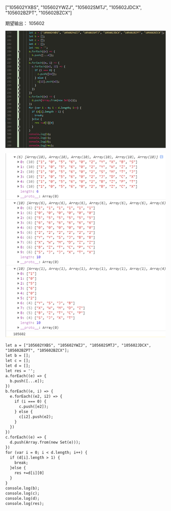 
["105602YXBS", "105602YWZJ", "105602SMTJ", "105602JDCX", "105602BZPT", "105602BZCX"]

期望输出： 105602

![](images/8-1.png)

![](images/8-2.png)
```
let a = ["105602YXBS", "105602YWZJ", "105602SMTJ", "105602JDCX", "105602BZPT", "105602BZCX"];
let b = [];
let c = [];
let d = [];
let res = '';
a.forEach((e) => {
  b.push([...e]);
})
b.forEach((e, i) => {
  e.forEach((e2, i2) => {
    if (i === 0) {
      c.push([e2]);
    } else {
      c[i2].push(e2);
    }
  })
})
c.forEach((e) => {
  d.push(Array.from(new Set(e)));
})
for (var i = 0; i < d.length; i++) {
  if (d[i].length > 1) {
    break;
  }else {
    res +=d[i][0]
  }
}
console.log(b);
console.log(c);
console.log(d);
console.log(res);

```
